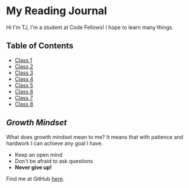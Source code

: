 # My Reading Journal

Hi I'm TJ, I'm a student at Code Fellows! I hope to learn many things.

## Table of Contents

- [Class 1](class1.md)
- [Class 2](class2.md)
- [Class 3](class3.md)
- [Class 4](class4.md)
- [Class 5](class5.md)
- [Class 6](class6.md)
- [Class 7](class7.md)
- [Class 8](class8.md)

## *Growth Mindset*

What does growth mindset mean to me? It means that with patience and hardwork I can achieve any goal I have.

- Keep an open mind
- Don't be afraid to ask questions
- **Never give up!**

Find me at GitHub [here](https://github.com/tj-parker).
